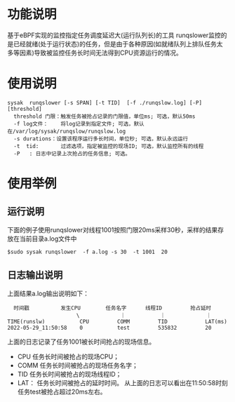 # 功能说明
基于eBPF实现的监控指定任务调度延迟大(运行队列长)的工具
runqslower监控的是已经就绪(处于运行状态)的任务，但是由于各种原因(如就绪队列上排队任务太多等因素)导致被监控任务长时间无法得到CPU资源运行的情况。
# 使用说明
```
sysak  runqslower [-s SPAN] [-t TID]  [-f ./runqslow.log] [-P]  [threshold]
  threshold 门限：触发任务被抢占记录的门限值，单位ms; 可选，默认50ms
  -f log文件：    将log记录到指定文件; 可选，默认在/var/log/sysak/runqslow/runqslow.log
  -s durations：设置该程序运行多长时间，单位秒; 可选，默认永远运行
  -t  tid:       过滤选项，指定被监控的现场ID; 可选，默认监控所有的线程
  -P   : 日志中记录上次抢占的任务信息; 可选。
```
# 使用举例
## 运行说明
下面的例子使用runqslower对线程1001按照门限20ms采样30秒，采样的结果存放在当前目录a.log文件中
```
$sudo sysak runqslower  -f a.log -s 30  -t 1001  20
```
## 日志输出说明
上面结果a.log输出说明如下：
```
  时间戳          发生CPU        任务名字      线程ID         抢占延时    
                      \             ｜           ｜             ｜               
TIME(runslw)           CPU         COMM         TID            LAT(ms)   
2022-05-29_11:50:58    0           test         535832         20        
```
上面的日志记录了任务1001被长时间抢占的现场信息。
-   CPU      任务长时间被抢占的现场CPU；
-   COMM  任务长时间被抢占的现场任务名字；
-   TID         任务长时间被抢占的现场线程ID；
-   LAT：    任务长时间被抢占的延时时间。
从上面的日志可以看出在11:50:58时刻任务test被抢占超过20ms左右。
